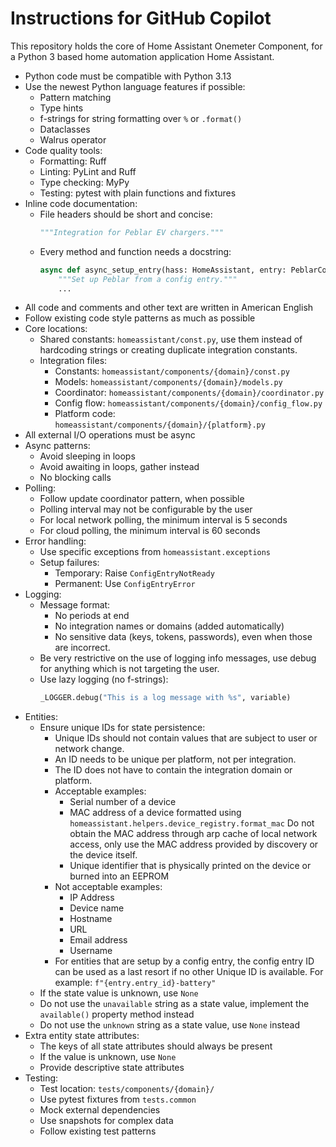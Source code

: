 # Instructions for GitHub Copilot

This repository holds the core of Home Assistant Onemeter Component, for a Python 3 based home
automation application Home Assistant.

- Python code must be compatible with Python 3.13
- Use the newest Python language features if possible:
  - Pattern matching
  - Type hints
  - f-strings for string formatting over `%` or `.format()`
  - Dataclasses
  - Walrus operator
- Code quality tools:
  - Formatting: Ruff
  - Linting: PyLint and Ruff
  - Type checking: MyPy
  - Testing: pytest with plain functions and fixtures
- Inline code documentation:
  - File headers should be short and concise:
    ```python
    """Integration for Peblar EV chargers."""
    ```
  - Every method and function needs a docstring:
    ```python
    async def async_setup_entry(hass: HomeAssistant, entry: PeblarConfigEntry) -> bool:
        """Set up Peblar from a config entry."""
        ...
    ```
- All code and comments and other text are written in American English
- Follow existing code style patterns as much as possible
- Core locations:
  - Shared constants: `homeassistant/const.py`, use them instead of hardcoding
    strings or creating duplicate integration constants.
  - Integration files:
    - Constants: `homeassistant/components/{domain}/const.py`
    - Models: `homeassistant/components/{domain}/models.py`
    - Coordinator: `homeassistant/components/{domain}/coordinator.py`
    - Config flow: `homeassistant/components/{domain}/config_flow.py`
    - Platform code: `homeassistant/components/{domain}/{platform}.py`
- All external I/O operations must be async
- Async patterns:
  - Avoid sleeping in loops
  - Avoid awaiting in loops, gather instead
  - No blocking calls
- Polling:
  - Follow update coordinator pattern, when possible
  - Polling interval may not be configurable by the user
  - For local network polling, the minimum interval is 5 seconds
  - For cloud polling, the minimum interval is 60 seconds
- Error handling:
  - Use specific exceptions from `homeassistant.exceptions`
  - Setup failures:
    - Temporary: Raise `ConfigEntryNotReady`
    - Permanent: Use `ConfigEntryError`
- Logging:
  - Message format:
    - No periods at end
    - No integration names or domains (added automatically)
    - No sensitive data (keys, tokens, passwords), even when those are incorrect.
  - Be very restrictive on the use of logging info messages, use debug for
    anything which is not targeting the user.
  - Use lazy logging (no f-strings):
    ```python
    _LOGGER.debug("This is a log message with %s", variable)
    ```
- Entities:
  - Ensure unique IDs for state persistence:
    - Unique IDs should not contain values that are subject to user or network change.
    - An ID needs to be unique per platform, not per integration.
    - The ID does not have to contain the integration domain or platform.
    - Acceptable examples:
      - Serial number of a device
      - MAC address of a device formatted using `homeassistant.helpers.device_registry.format_mac`
        Do not obtain the MAC address through arp cache of local network access,
        only use the MAC address provided by discovery or the device itself.
      - Unique identifier that is physically printed on the device or burned into an EEPROM
    - Not acceptable examples:
      - IP Address
      - Device name
      - Hostname
      - URL
      - Email address
      - Username
    - For entities that are setup by a config entry, the config entry ID
      can be used as a last resort if no other Unique ID is available.
      For example: `f"{entry.entry_id}-battery"`
  - If the state value is unknown, use `None`
  - Do not use the `unavailable` string as a state value,
    implement the `available()` property method instead
  - Do not use the `unknown` string as a state value, use `None` instead
- Extra entity state attributes:
  - The keys of all state attributes should always be present
  - If the value is unknown, use `None`
  - Provide descriptive state attributes
- Testing:
  - Test location: `tests/components/{domain}/`
  - Use pytest fixtures from `tests.common`
  - Mock external dependencies
  - Use snapshots for complex data
  - Follow existing test patterns
